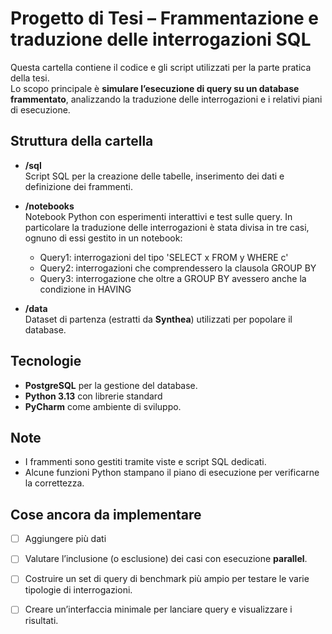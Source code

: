 
# Progetto di Tesi – Frammentazione e traduzione delle interrogazioni SQL

Questa cartella contiene il codice e gli script utilizzati per la parte pratica della tesi.  
Lo scopo principale è **simulare l’esecuzione di query su un database frammentato**, analizzando la traduzione delle interrogazioni e i relativi piani di esecuzione.

## Struttura della cartella
- **/sql**  
  Script SQL per la creazione delle tabelle, inserimento dei dati e definizione dei frammenti.
  
- **/notebooks**  
  Notebook Python con esperimenti interattivi e test sulle query. In particolare la traduzione delle interrogazioni è stata divisa in tre casi, ognuno di essi gestito in un notebook:
  - Query1: interrogazioni del tipo 'SELECT x FROM y WHERE c'
  - Query2: interrogazioni che comprendessero la clausola GROUP BY
  - Query3: interrogazione che oltre a GROUP BY avessero anche la condizione in HAVING

- **/data**  
  Dataset di partenza (estratti da **Synthea**) utilizzati per popolare il database.

## Tecnologie
- **PostgreSQL** per la gestione del database.
- **Python 3.13** con librerie standard 
- **PyCharm** come ambiente di sviluppo.

## Note  
- I frammenti sono gestiti tramite viste e script SQL dedicati.  
- Alcune funzioni Python stampano il piano di esecuzione per verificarne la correttezza.

## Cose ancora da implementare
- [ ] Aggiungere più dati  
- [ ] Valutare l’inclusione (o esclusione) dei casi con esecuzione **parallel**.  
- [ ] Costruire un set di query di benchmark più ampio per testare le varie tipologie di interrogazioni.  
- [ ] Creare un’interfaccia minimale per lanciare query e visualizzare i risultati.  


